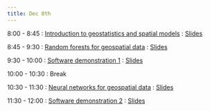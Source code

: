 ```yaml
---
title: Dec 8th
---
```


8:00 - 8:45
: [Introduction to geostatistics and spatial models](#)
  : [Slides](https://github.com/WentaoZhan1998/Test/tree/main/slides/Lec_1_Intro.pdf)

8:45 - 9:30
: [Random forests for geospatial data](#)
  : [Slides](https://github.com/WentaoZhan1998/Test/tree/main/slides/Lec_2_rf.pdf)

9:30 - 10:00
: [Software demonstration 1](#)
  : [Slides](https://github.com/WentaoZhan1998/Test/tree/main/slides/Lec_2_rf.pdf)

10:00 - 10:30
: Break

10:30 - 11:30
: [Neural networks for geospatial data](#)
  : [Slides](https://github.com/WentaoZhan1998/Test/tree/main/slides/Lec_2_rf.pdf)

11:30 - 12:00
: [Software demonstration 2](#)
  : [Slides](https://github.com/WentaoZhan1998/Test/tree/main/slides/Lec_2_rf.pdf)
